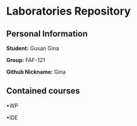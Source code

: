 Laboratories Repository
=======================
Personal Information
--------------------
**Student:** Gusan Gina

**Group:** FAF-121

**Github Nickname:** Gina 

Contained courses
-----------------
•WP

•IDE
